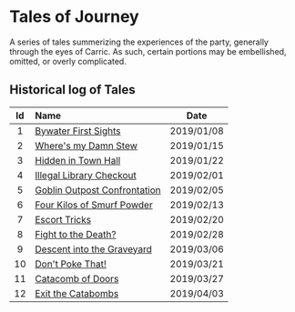 # Tales of Journey
A series of tales summerizing the experiences of the party, generally through the eyes of Carric. As such, certain portions may be embellished, omitted, or overly complicated.


## Historical log of Tales

| Id | Name | Date |
|:--:|:---- |:----:|
| 1 | [Bywater First Sights](bywater_first_sights.md) | 2019/01/08 |
| 2 | [Where's my Damn Stew](wheres_my_damn_stew.md) | 2019/01/15 |
| 3 | [Hidden in Town Hall](hidden_in_town_hall.md) | 2019/01/22 |
| 4 | [Illegal Library Checkout](illegal_library_checkout.md) | 2019/02/01 |
| 5 | [Goblin Outpost Confrontation](goblin_outpost_confrontation.md) | 2019/02/05 |
| 6 | [Four Kilos of Smurf Powder](four_kilos_of_smurf_powder.md) | 2019/02/13 |
| 7 | [Escort Tricks](escort_tricks.md) | 2019/02/20 |
| 8 | [Fight to the Death?](fight_to_the_death.md) | 2019/02/28 |
| 9 | [Descent into the Graveyard](descent_into_the_graveyard.md) | 2019/03/06 |
| 10 | [Don't Poke That!](dont_poke_that.md) | 2019/03/21 |
| 11 | [Catacomb of Doors](catacomb_of_doors.md) | 2019/03/27 |
| 12 | [Exit the Catabombs](exit_the_catacombs.md) | 2019/04/03 |
